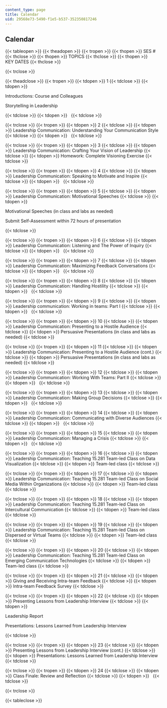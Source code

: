 ```yaml
---
content_type: page
title: Calendar
uid: 29568e73-5490-f1e5-b537-352350817246
---
```


Calendar
--------

{{< tableopen >}}
{{< theadopen >}}
{{< tropen >}}
{{< thopen >}}
SES #
{{< thclose >}}
{{< thopen >}}
TOPICS
{{< thclose >}}
{{< thopen >}}
KEY DATES
{{< thclose >}}

{{< trclose >}}

{{< theadclose >}}
{{< tropen >}}
{{< tdopen >}}
1
{{< tdclose >}}
{{< tdopen >}}


Introductions: Course and Colleagues

Storytelling in Leadership


{{< tdclose >}}
{{< tdopen >}}
 
{{< tdclose >}}

{{< trclose >}}
{{< tropen >}}
{{< tdopen >}}
2
{{< tdclose >}}
{{< tdopen >}}
Leadership Communication: Understanding Your Communication Style
{{< tdclose >}}
{{< tdopen >}}
 
{{< tdclose >}}

{{< trclose >}}
{{< tropen >}}
{{< tdopen >}}
3
{{< tdclose >}}
{{< tdopen >}}
Leadership Communication: Crafting Your Vision of Leadership
{{< tdclose >}}
{{< tdopen >}}
Homework: Complete Visioning Exercise
{{< tdclose >}}

{{< trclose >}}
{{< tropen >}}
{{< tdopen >}}
4
{{< tdclose >}}
{{< tdopen >}}
Leadership Communication: Speaking to Motivate and Inspire
{{< tdclose >}}
{{< tdopen >}}
 
{{< tdclose >}}

{{< trclose >}}
{{< tropen >}}
{{< tdopen >}}
5
{{< tdclose >}}
{{< tdopen >}}
Leadership Communication: Motivational Speeches
{{< tdclose >}}
{{< tdopen >}}


Motivational Speeches (in class and labs as needed)

Submit Self-Assessment within 72 hours of presentation


{{< tdclose >}}

{{< trclose >}}
{{< tropen >}}
{{< tdopen >}}
6
{{< tdclose >}}
{{< tdopen >}}
Leadership Communication: Listening and The Power of Inquiry
{{< tdclose >}}
{{< tdopen >}}
 
{{< tdclose >}}

{{< trclose >}}
{{< tropen >}}
{{< tdopen >}}
7
{{< tdclose >}}
{{< tdopen >}}
Leadership Communication: Maximizing Feedback Conversations
{{< tdclose >}}
{{< tdopen >}}
 
{{< tdclose >}}

{{< trclose >}}
{{< tropen >}}
{{< tdopen >}}
8
{{< tdclose >}}
{{< tdopen >}}
Leadership Communication: Handling Hostility
{{< tdclose >}}
{{< tdopen >}}
 
{{< tdclose >}}

{{< trclose >}}
{{< tropen >}}
{{< tdopen >}}
9
{{< tdclose >}}
{{< tdopen >}}
Leadership communication: Working in teams: Part I
{{< tdclose >}}
{{< tdopen >}}
 
{{< tdclose >}}

{{< trclose >}}
{{< tropen >}}
{{< tdopen >}}
10
{{< tdclose >}}
{{< tdopen >}}
Leadership Communication: Presenting to a Hostile Audience
{{< tdclose >}}
{{< tdopen >}}
Persuasive Presentations (in class and labs as needed)
{{< tdclose >}}

{{< trclose >}}
{{< tropen >}}
{{< tdopen >}}
11
{{< tdclose >}}
{{< tdopen >}}
Leadership Communication: Presenting to a Hostile Audience (cont.)
{{< tdclose >}}
{{< tdopen >}}
Persuasive Presentations (in class and labs as needed)
{{< tdclose >}}

{{< trclose >}}
{{< tropen >}}
{{< tdopen >}}
12
{{< tdclose >}}
{{< tdopen >}}
Leadership Communication: Working With Teams: Part II
{{< tdclose >}}
{{< tdopen >}}
 
{{< tdclose >}}

{{< trclose >}}
{{< tropen >}}
{{< tdopen >}}
13
{{< tdclose >}}
{{< tdopen >}}
Leadership Communication: Making Group Decisions
{{< tdclose >}}
{{< tdopen >}}
 
{{< tdclose >}}

{{< trclose >}}
{{< tropen >}}
{{< tdopen >}}
14
{{< tdclose >}}
{{< tdopen >}}
Leadership Communication: Communicating with Diverse Audiences
{{< tdclose >}}
{{< tdopen >}}
 
{{< tdclose >}}

{{< trclose >}}
{{< tropen >}}
{{< tdopen >}}
15
{{< tdclose >}}
{{< tdopen >}}
Leadership Communication: Managing a Crisis
{{< tdclose >}}
{{< tdopen >}}
 
{{< tdclose >}}

{{< trclose >}}
{{< tropen >}}
{{< tdopen >}}
16
{{< tdclose >}}
{{< tdopen >}}
Leadership Communication: Teaching 15.281 Team-led Class on Data Visualization
{{< tdclose >}}
{{< tdopen >}}
Team-led class
{{< tdclose >}}

{{< trclose >}}
{{< tropen >}}
{{< tdopen >}}
17
{{< tdclose >}}
{{< tdopen >}}
Leadership Communication: Teaching 15.281 Team-led Class on Social Media Within Organizations
{{< tdclose >}}
{{< tdopen >}}
Team-led class
{{< tdclose >}}

{{< trclose >}}
{{< tropen >}}
{{< tdopen >}}
18
{{< tdclose >}}
{{< tdopen >}}
Leadership Communication: Teaching 15.281 Team-led Class on Intercultural Communication
{{< tdclose >}}
{{< tdopen >}}
Team-led class
{{< tdclose >}}

{{< trclose >}}
{{< tropen >}}
{{< tdopen >}}
19
{{< tdclose >}}
{{< tdopen >}}
Leadership Communication: Teaching 15.281 Team-led Class on Dispersed or Virtual Teams
{{< tdclose >}}
{{< tdopen >}}
Team-led class
{{< tdclose >}}

{{< trclose >}}
{{< tropen >}}
{{< tdopen >}}
20
{{< tdclose >}}
{{< tdopen >}}
Leadership Communication: Teaching 15.281 Team-led Class on Emerging Communication Technologies
{{< tdclose >}}
{{< tdopen >}}
Team-led class
{{< tdclose >}}

{{< trclose >}}
{{< tropen >}}
{{< tdopen >}}
21
{{< tdclose >}}
{{< tdopen >}}
Giving and Receiving Intra-team Feedback
{{< tdclose >}}
{{< tdopen >}}
Intra-team Feedback Survey
{{< tdclose >}}

{{< trclose >}}
{{< tropen >}}
{{< tdopen >}}
22
{{< tdclose >}}
{{< tdopen >}}
Presenting Lessons from Leadership Interview
{{< tdclose >}}
{{< tdopen >}}


Leadership Report

Presentations: Lessons Learned from Leadership Interview


{{< tdclose >}}

{{< trclose >}}
{{< tropen >}}
{{< tdopen >}}
23
{{< tdclose >}}
{{< tdopen >}}
Presenting Lessons from Leadership Interview (cont.)
{{< tdclose >}}
{{< tdopen >}}
Presentations: Lessons Learned from Leadership Interview
{{< tdclose >}}

{{< trclose >}}
{{< tropen >}}
{{< tdopen >}}
24
{{< tdclose >}}
{{< tdopen >}}
Class Finale: Review and Reflection
{{< tdclose >}}
{{< tdopen >}}
 
{{< tdclose >}}

{{< trclose >}}

{{< tableclose >}}